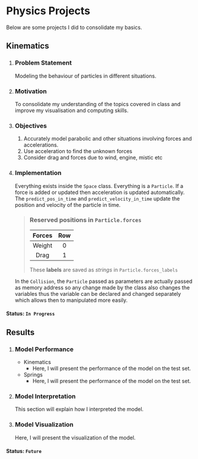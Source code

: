 # Physics Projects

Below are some projects I did to consolidate my basics.

## Kinematics
  1. ### Problem Statement
     Modeling the behaviour of particles in different situations.

  2. ### Motivation
     To consolidate my understanding of the topics covered in class and improve my visualisation and computing skills.

  3. ### Objectives
     1. Accurately model parabolic and other situations involving forces and accelerations.
     2. Use acceleration to find the unknown forces
     3. Consider drag and forces due to wind, engine, mistic etc

  4. ### Implementation
     Everything exists inside the `Space` class. Everything is a `Particle`. If a force is added or updated then acceleration is updated automatically. The `predict_pos_in_time` and `predict_velocity_in_time` update the  position and velocity of the particle in time.
        > ### Reserved positions in `Particle.forces`
        > | Forces | Row |
        > |:------:|:---:|
        > | Weight |  0  |
        > |  Drag  |  1  |
        > 
        > These **labels** are saved as *strings* in `Particle.forces_labels`
        >

        In the `Collision`, the `Particle` passed as parameters are actually passed as memory address so any change made by the class also changes the variables thus the variable can be declared and changed separately which allows then to manipulated more easily. 

#### Status: `In Progress`

## Results

   1. ### Model Performance
      - Kinematics
          * Here, I will present the performance of the model on the test set.
      - Springs
          * Here, I will present the performance of the model on the test set.

   2. ### Model Interpretation
         This section will explain how I interpreted the model.

   3. ### Model Visualization
       Here, I will present the visualization of the model.

#### Status: `Future`
